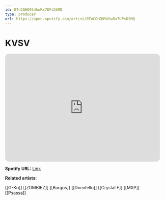 ```yaml
---
id: 0TnCGHQ95dhwRx7UPsDSMQ
type: producer
url: https://open.spotify.com/artist/0TnCGHQ95dhwRx7UPsDSMQ
---
```

# KVSV

<iframe style="border-radius:12px" src="https://open.spotify.com/embed/artist/0TnCGHQ95dhwRx7UPsDSMQ" width="100%" height="352" frameBorder="0" allowfullscreen="" allow="autoplay; clipboard-write; encrypted-media; fullscreen; picture-in-picture" loading="lazy"></iframe>

**Spotify URL:** [Link](https://open.spotify.com/artist/0TnCGHQ95dhwRx7UPsDSMQ)

**Related artists:**

[[G-Ko]]
[[ZOMBIEZ]]
[[Burgos]]
[[Donvtello]]
[[Crystal F]]
[[MXP]]
[[Psassa]]
